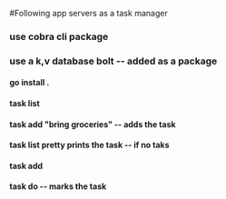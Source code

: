#Following app servers as a task manager 
### use cobra cli package
### use a k,v database bolt -- added as a package 
#### go install .
#### task list
#### task add "bring groceries" -- adds the task
#### task list pretty prints the task -- if no taks
#### task add
#### task do -- marks the task 